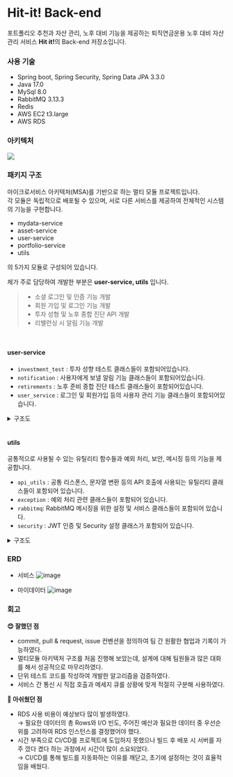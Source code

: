 # Hit-it! Back-end 

포트폴리오 추천과 자산 관리, 노후 대비 기능을 제공하는 퇴직연금운용 노후 대비 자산관리 서비스 <b>Hit it!</b>의 Back-end 저장소입니다.

### 사용 기술
- Spring boot, Spring Security, Spring Data JPA 3.3.0
- Java 17.0
- MySql 8.0
- RabbitMQ 3.13.3
- Redis 
- AWS EC2 t3.large
- AWS RDS 
  
### 아키텍처

<img src="https://github.com/user-attachments/assets/44519970-5991-4926-8cc5-4da2b5e2da4b">

### 패키지 구조

마이크로서비스 아키텍처(MSA)를 기반으로 하는 멀티 모듈 프로젝트입니다. <br/>
각 모듈은 독립적으로 배포될 수 있으며, 서로 다른 서비스를 제공하여 전체적인 시스템의 기능을 구현합니다. <br/>

- mydata-service
- asset-service
- user-service
- portfolio-service
- utils

의 5가지 모듈로 구성되어 있습니다.  <br/>

제가 주로 담당하여 개발한 부분은 <b>user-service, utils</b> 입니다.

>- 소셜 로그인 및 인증 기능 개발
>- 회원 가입 및 로그인 기능 개발
>- 투자 성형 및 노후 종합 진단 API 개발
>- 리밸런싱 시 알림 기능 개발

<br/>

#### user-service

- `investment_test` : 투자 성향 테스트 클래스들이 포함되어있습니다.
- `notification` : 사용자에게 보낼 알림 기능 클래스들이 포함되어있습니다.
- `retirements` : 노후 준비 종합 진단 테스트 클래스들이 포함되어있습니다.
- `user_service` : 로그인 및 회원가입 등의 사용자 관리 기능 클래스들이 포함되어있습니다.

<details>
<summary> 구조도 </summary>
<div markdown="1">

```
user_service
├── build.gradle
├── gradle
│   └── wrapper
│       ├── gradle-wrapper.jar
│       └── gradle-wrapper.properties
├── gradlew
├── gradlew.bat
└── src
    ├── main
    │   ├── java
    │   │   └── com
    │   │       └── pda
    │   │           ├── UserServiceApplication.java
    │   │           ├── investment_test
    │   │           │   ├── controller
    │   │           │   │   └── InvestmentTestController.java
    │   │           │   ├── dto
    │   │           │   │   ├── QuestionDto.java
    │   │           │   │   └── ResultDto.java
    │   │           │   ├── jpa
    │   │           │   │   ├── InvestmentType.java
    │   │           │   │   ├── answer
    │   │           │   │   │   ├── Answer.java
    │   │           │   │   │   └── AnswerRepository.java
    │   │           │   │   ├── question
    │   │           │   │   │   ├── Question.java
    │   │           │   │   │   └── QuestionRepository.java
    │   │           │   │   └── user_answer
    │   │           │   │       ├── UserAnswer.java
    │   │           │   │       └── UserAnswerRepository.java
    │   │           │   └── service
    │   │           │       └── InvestmentTestService.java
    │   │           ├── notification
    │   │           │   ├── controller
    │   │           │   │   └── NotificationController.java
    │   │           │   ├── dto
    │   │           │   ├── jpa
    │   │           │   │   ├── Notification.java
    │   │           │   │   └── NotificationRepository.java
    │   │           │   └── service
    │   │           │       └── NotificationService.java
    │   │           ├── retirements
    │   │           │   ├── controller
    │   │           │   │   └── RetirementController.java
    │   │           │   ├── dto
    │   │           │   │   ├── RetirementTestRequestDto.java
    │   │           │   │   └── RetirementTestResponseDto.java
    │   │           │   ├── jpa
    │   │           │   │   ├── Gender.java
    │   │           │   │   ├── RetirementTestResult.java
    │   │           │   │   ├── RetirementTestResultRepository.java
    │   │           │   │   └── RetirementType.java
    │   │           │   └── service
    │   │           │       └── RetirementService.java
    │   │           └── user_service
    │   │               ├── controller
    │   │               │   ├── UserController.java
    │   │               │   └── UserOpenFeignController.java
    │   │               ├── dto
    │   │               │   ├── KaKaoTokenDto.java
    │   │               │   ├── KakaoUserDto.java
    │   │               │   ├── LoginDto.java
    │   │               │   ├── LoginResponseDto.java
    │   │               │   ├── SignupUserDto.java
    │   │               │   ├── UserAgeTestScoreDto.java
    │   │               │   ├── UserInfoDto.java
    │   │               │   └── UserUpdateRequestDto.java
    │   │               ├── jpa
    │   │               │   ├── User.java
    │   │               │   └── UserRepository.java
    │   │               └── service
    │   │                   ├── UserMessageService.java
    │   │                   └── UserService.java
    │   └── resources
    │       ├── application-db.properties
    │       ├── application-mq.properties
    │       ├── application.properties
    │       └── env.properties
    └── test
        └── java
            └── com
                └── pda
                    └── user_service
                        └── UserServiceApplicationTests.java

```

</details>

<br/>

#### utils

공통적으로 사용될 수 있는 유틸리티 함수들과 예외 처리, 보안, 메시징 등의 기능을 제공합니다.

- `api_utils` : 공통 리스폰스, 문자열 변환 등의 API 호출에 사용되는 유틸리티 클래스들이 포함되어 있습니다.
- `exception` : 예외 처리 관련 클래스들이 포함되어 있습니다.
- `rabbitmq`: RabbitMQ 메시징을 위한 설정 및 서비스 클래스들이 포함되어 있습니다.
- `security` : JWT 인증 및 Security 설정 클래스가 포함되어 있습니다.

<details>
<summary> 구조도 </summary>
<div markdown="1">
  
```
utils
├── build.gradle
├── gradle
│   └── wrapper
│       ├── gradle-wrapper.jar
│       └── gradle-wrapper.properties
├── gradlew
├── gradlew.bat
└── src
    ├── main
    │   ├── java
    │   │   └── com
    │   │       └── pda
    │   │           └── utils
    │   │               ├── UtilsApplication.java
    │   │               ├── api_utils
    │   │               │   ├── ApiUtils.java
    │   │               │   ├── CustomNumberUtils.java
    │   │               │   ├── CustomStringUtils.java
    │   │               │   └── StringListConverter.java
    │   │               ├── exception
    │   │               │   ├── DuplicatedEmailException.java
    │   │               │   ├── GlobalExceptionHandler.java
    │   │               │   ├── InvalidParameterException.java
    │   │               │   ├── investment_tests
    │   │               │   │   ├── AnswerNotFoundException.java
    │   │               │   │   ├── QuestionNotFoundException.java
    │   │               │   │   └── UserAnswerNotFoundException.java
    │   │               │   ├── login
    │   │               │   │   ├── NotCorrectPasswordException.java
    │   │               │   │   └── NotFoundUserException.java
    │   │               │   └── sms
    │   │               │       └── SmsCertificationException.java
    │   │               ├── rabbitmq
    │   │               │   ├── config
    │   │               │   │   └── RabbitMQConfig.java
    │   │               │   ├── dto
    │   │               │   │   └── NotificationDto.java
    │   │               │   └── service
    │   │               │       └── MessageService.java
    │   │               └── security
    │   │                   ├── JwtAuthenticationFilter.java
    │   │                   ├── JwtTokenProvider.java
    │   │                   ├── WebSecurityConfig.java
    │   │                   ├── dto
    │   │                   │   └── UserDetailsDto.java
    │   │                   ├── openfeign
    │   │                   │   └── AuthClient.java
    │   │                   └── service
    │   │                       └── CustomUserDetailsService.java
    │   └── resources
    │       ├── application-mq.properties
    │       ├── application.properties
    │       └── env.properties
    └── test
        └── java
            └── com
                └── pda
                    └── utils
                        ├── UtilsApplicationTests.java
                        └── api_utils
                            ├── CustomNumberUtilsTest.java
                            └── CustomStringUtilsTest.java
```

</details>

### ERD

- 서비스
![image](https://github.com/user-attachments/assets/9489b808-ff81-49fa-bc32-a39bd9619b25)


- 마이데이터
![image](https://github.com/user-attachments/assets/f4bb43ab-cab4-41ae-8b6f-d47c36734cd6)


### 회고 

<b>😊 잘했던 점</b>
- commit, pull & request, issue 컨벤션을 정의하여 팀 간 원활한 협업과 기록이 가능하였다.
- 멀티모듈 아키텍처 구조를 처음 진행해 보았는데, 설계에 대해 팀원들과 많은 대화를 해서 성공적으로 마무리하였다.
- 단위 테스트 코드를 작성하여 개발한 알고리즘을 검증하였다.
- 서비스 간 통신 시 직접 호출과 메세지 큐를 상황에 맞게 적절히 구분해 사용하였다.

<b>🧐 아쉬웠던 점</b>
- RDS 사용 비용이 예상보다 많이 발생하였다. <br/>
    → 필요한 데이터의 총 Rows와 I/O 빈도,  주어진 예산과 필요한 데이터 중 우선순위를 고려하여 RDS 인스턴스를 결정했어야 했다.
- 시간 부족으로 CI/CD를 프로젝트에 도입하지 못했으나 빌드 후 배포 시 서버를 자주 껐다 켰다 하는 과정에서 시간이 많이 소요되었다. <br/>
    → CI/CD를 통해 빌드를 자동화하는 이유를 깨닫고, 초기에 설정하는 것이 효율적임을 배웠다.
